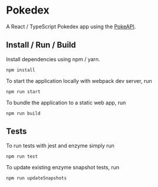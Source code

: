 # Pokedex

A React / TypeScript Pokedex app using the [PokeAPI](https://pokeapi.co).

## Install / Run / Build

Install dependencies using npm / yarn.

```
npm install
```

To start the application locally with webpack dev server, run

```
npm run start
```

To bundle the application to a static web app, run

```
npm run build
```

## Tests

To run tests with jest and enzyme simply run

```
npm run test
```

To update existing enzyme snapshot tests, run

```
npm run updateSnapshots 
```
